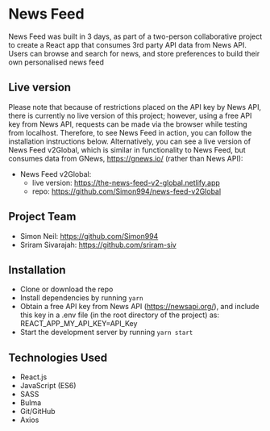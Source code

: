 # News Feed

News Feed was built in 3 days, as part of a two-person collaborative project to create a React app that consumes 3rd party API data from News API.  
Users can browse and search for news, and store preferences to build their own personalised news feed

## Live version
Please note that because of restrictions placed on the API key by News API, there is currently no live version of this project; however, using a free API key from News API, requests can be made via the browser while testing from localhost. Therefore, to see News Feed in action, you can follow the installation instructions below. Alternatively, you can see a live version of News Feed v2Global, which is similar in functionality to News Feed, but consumes data from GNews, https://gnews.io/ (rather than News API):
* News Feed v2Global:
  * live version: https://the-news-feed-v2-global.netlify.app
  * repo: https://github.com/Simon994/news-feed-v2Global


## Project Team
* Simon Neil: https://github.com/Simon994
* Sriram Sivarajah: https://github.com/sriram-siv


## Installation
* Clone or download the repo
* Install dependencies by running `yarn`
* Obtain a free API key from News API (https://newsapi.org/), and include this key in a .env file (in the root directory of the project) as: REACT_APP_MY_API_KEY=API_Key
* Start the development server by running `yarn start` 

## Technologies Used
* React.js
* JavaScript (ES6)
* SASS
* Bulma
* Git/GitHub
* Axios


